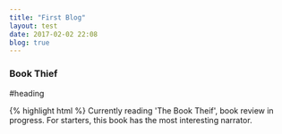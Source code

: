 ```yaml
---
title: "First Blog"
layout: test
date: 2017-02-02 22:08
blog: true
---
```


### Book Thief

#heading

{% highlight html %}
<span class = "heading">
Currently reading 'The Book Theif', book review in progress.
For starters, this book has the most interesting narrator.
</span>
